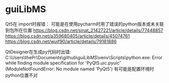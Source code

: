 # guiLibMS

Qt5在 import时报错：
可能是在使用pycharm时用了错误的python版本或未关联到包所在位置
https://blog.csdn.net/sinat_21427221/article/details/77448857
https://blog.csdn.net/a359680405/article/details/45074761
https://blog.csdn.net/wujf90/article/details/79181886


QtDesigner在生成py代码时出错:
C:\Users\thePr\Documents\github\guiLibMS\venv\Scripts\python.exe: Error while finding module specification for 'PyQt5.uic.pyuic' (ModuleNotFoundError: No module named 'PyQt5')
有可能是配置环境时python位置不对